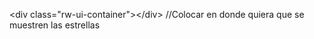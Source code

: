&lt;div class=&quot;rw-ui-container&quot;&gt;&lt;/div&gt; //Colocar en donde quiera que se muestren las estrellas

